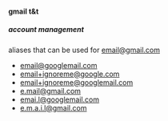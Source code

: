 #### gmail t&t

##### account management

aliases that can be used for email@gmail.com

 * email@googlemail.com
 * email+ignoreme@google.com
 * email+ignoreme@googlemail.com
 * e.mail@gmail.com
 * emai.l@googlemail.com
 * e.m.a.i.l@gmail.com


